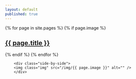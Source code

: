 ```yaml
---
layout: default
published: true
---
```

<p>
  {% for page in site.pages %}
          {% if page.image %}
          <div class="home-columns"><h2 class="index-titles"><a class="page-link" href="{{ page.url | prepend: site.baseurl }}">{{ page.title }}</a></h2>
            <img class="img" src="/img/{{ page.image }}" alt="" /></div>
          {% endif %}
        {% endfor %}  
        
        <div class="side-by-side">
        <img class="img" src="/img/{{ page.image }}" alt="" />
        </div>
  </p>
